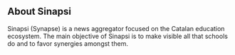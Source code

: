 
## About Sinapsi

Sinapsi (Synapse) is a news aggregator focused on the Catalan education ecosystem. 
The main objective of Sinapsi is to make visible all that schools do and to favor synergies amongst them. 


